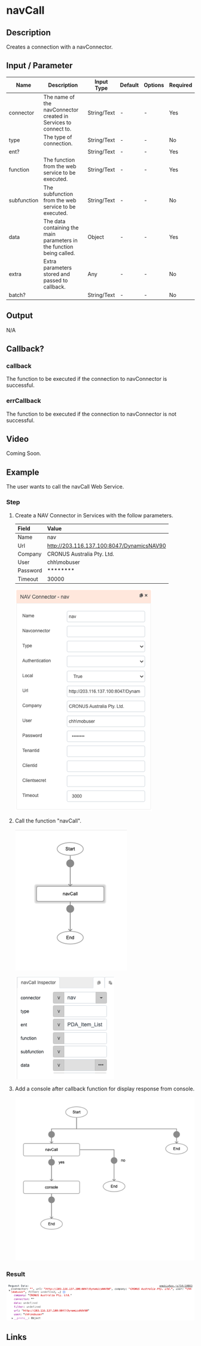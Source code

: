 # navCall

## Description

Creates a connection with a navConnector.

## Input / Parameter

| Name | Description | Input Type | Default | Options | Required |
| ------ | ------ | ------ | ------ | ------ | ------ |
| connector | The name of the navConnector created in Services to connect to. | String/Text | - | - | Yes |
| type | The type of connection. | String/Text | - | - | No |
| ent? |  | String/Text | - | - | Yes |
| function | The function from the web service to be executed. | String/Text | - | - | Yes |
| subfunction | The subfunction from the web service to be executed. | String/Text | - | - | No |
| data | The data containing the main parameters in the function being called. | Object | - | - | Yes |
| extra | Extra parameters stored and passed to callback. | Any | - | - | No |
| batch? |  | String/Text | - | - | No |

## Output

N/A

## Callback?

### callback

The function to be executed if the connection to navConnector is successful.

### errCallback

The function to be executed if the connection to navConnector is not successful.

## Video

Coming Soon.

<!-- Format: [![Video]({image-path}?raw=true)]({url-link}) -->


## Example


The user wants to call the navCall Web Service.

### Step

1. Create a NAV Connector in Services with the follow parameters. 

   | Field | Value |
   | ---- | ---- | 
   | Name | nav | 
   | Url | http://203.116.137.100:8047/DynamicsNAV90 |
   | Company | CRONUS Australia Pty. Ltd. |
   | User | chh\mobuser |
   | Password | ******** |
   | Timeout | 30000 |

  
   ![](./navCall-step-1.png?raw=true)
   
   
2. Call the function "navCall".
   <br>
   
   ![](./navCall-step-2.png?raw=true)

   ![](./navCall-step-3.png?raw=true)
   
  
3. Add a console after callback function for       display response from console.   
   
   ![](./navCall-step-4.png?raw=true)
   
 
### Result
   
   ![](./navCall-result-1.png?raw=true)



## Links